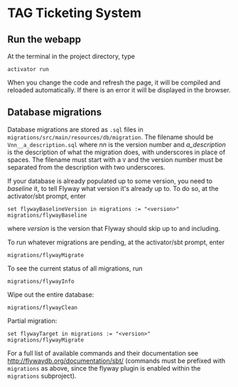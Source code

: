 TAG Ticketing System
=====


Run the webapp
-----

At the terminal in the project directory, type

```
activator run
```

When you change the code and refresh the page, it will be compiled and reloaded automatically.
If there is an error it will be displayed in the browser.



Database migrations
-----

Database migrations are stored as `.sql` files in `migrations/src/main/resources/db/migration`. The filename should be `Vnn__a_description.sql` where _nn_ is the version number and _a_description_ is the description of what the migration does, with underscores in place of spaces. The filename must start with a `V` and the version number must be separated from the description with two underscores.

If your database is already populated up to some version, you need to _baseline_ it, to tell Flyway what version it's already up to. To do so, at the activator/sbt prompt, enter

```
set flywayBaselineVersion in migrations := "<version>"
migrations/flywayBaseline
```

where _version_ is the version that Flyway should skip up to and including.


To run whatever migrations are pending, at the activator/sbt prompt, enter

```
migrations/flywayMigrate
```

To see the current status of all migrations, run

```
migrations/flywayInfo
```

Wipe out the entire database:

```
migrations/flywayClean
```

Partial migration:

```
set flywayTarget in migrations := "<version>"
migrations/flywayMigrate
```

For a full list of available commands and their documentation see http://flywaydb.org/documentation/sbt/ (commands must be prefixed with `migrations`
as above, since the flyway plugin is enabled within the `migrations` subproject).
